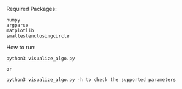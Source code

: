 Required Packages:

    numpy
    argparse
    matplotlib
    smallestenclosingcircle

How to run:

    python3 visualize_algo.py

    or 

    python3 visualize_algo.py -h to check the supported parameters